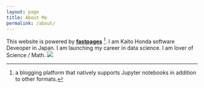 ```yaml
---
layout: page
title: About Me
permalink: /about/
---
```


This website is powered by **[fastpages](https://github.com/fastai/fastpages)** [^1].
I am Kaito Honda software Deveoper in Japan.
I am launching my career in data science.
I am lover of  Science / Math.
![](../images/physics.jpg)



[^1]:a blogging platform that natively supports Jupyter notebooks in addition to other formats.
